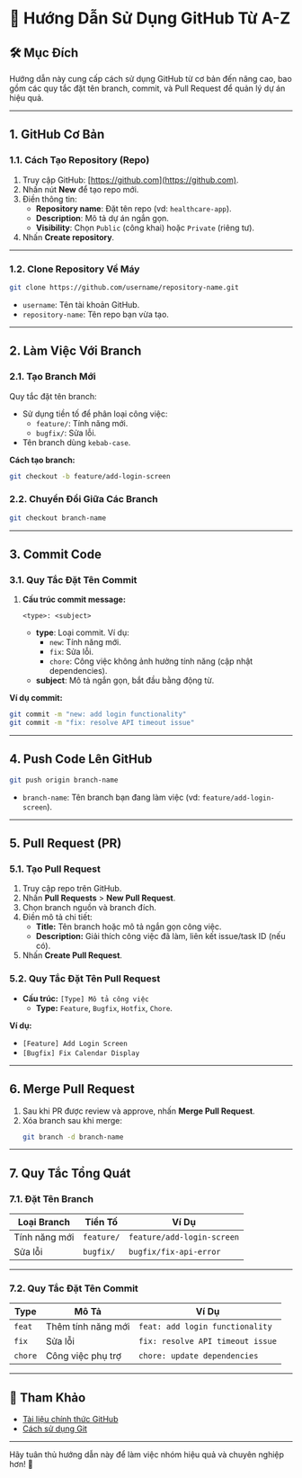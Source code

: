 # 📘 Hướng Dẫn Sử Dụng GitHub Từ A-Z

## 🛠 **Mục Đích**
Hướng dẫn này cung cấp cách sử dụng GitHub từ cơ bản đến nâng cao, bao gồm các quy tắc đặt tên branch, commit, và Pull Request để quản lý dự án hiệu quả.

---

## **1. GitHub Cơ Bản**

### 1.1. **Cách Tạo Repository (Repo)**
1. Truy cập GitHub: [https://github.com](https://github.com).
2. Nhấn nút **New** để tạo repo mới.
3. Điền thông tin:
   - **Repository name**: Đặt tên repo (vd: `healthcare-app`).
   - **Description**: Mô tả dự án ngắn gọn.
   - **Visibility**: Chọn `Public` (công khai) hoặc `Private` (riêng tư).
4. Nhấn **Create repository**.

---

### 1.2. **Clone Repository Về Máy**
```bash
git clone https://github.com/username/repository-name.git
```

- `username`: Tên tài khoản GitHub.
- `repository-name`: Tên repo bạn vừa tạo.

---

## **2. Làm Việc Với Branch**

### 2.1. **Tạo Branch Mới**
Quy tắc đặt tên branch:
- Sử dụng tiền tố để phân loại công việc:
  - `feature/`: Tính năng mới.
  - `bugfix/`: Sửa lỗi.
- Tên branch dùng `kebab-case`.

**Cách tạo branch:**
```bash
git checkout -b feature/add-login-screen
```

### 2.2. **Chuyển Đổi Giữa Các Branch**
```bash
git checkout branch-name
```

---

## **3. Commit Code**

### 3.1. **Quy Tắc Đặt Tên Commit**
1. **Cấu trúc commit message:**
   ```
   <type>: <subject>
   ```
   - **type**: Loại commit. Ví dụ:
     - `new`: Tính năng mới.
     - `fix`: Sửa lỗi.
     - `chore`: Công việc không ảnh hưởng tính năng (cập nhật dependencies).
   - **subject**: Mô tả ngắn gọn, bắt đầu bằng động từ.

**Ví dụ commit:**
```bash
git commit -m "new: add login functionality"
git commit -m "fix: resolve API timeout issue"
```

---

## **4. Push Code Lên GitHub**
```bash
git push origin branch-name
```

- `branch-name`: Tên branch bạn đang làm việc (vd: `feature/add-login-screen`).

---

## **5. Pull Request (PR)**

### 5.1. **Tạo Pull Request**
1. Truy cập repo trên GitHub.
2. Nhấn **Pull Requests** > **New Pull Request**.
3. Chọn branch nguồn và branch đích.
4. Điền mô tả chi tiết:
   - **Title:** Tên branch hoặc mô tả ngắn gọn công việc.
   - **Description:** Giải thích công việc đã làm, liên kết issue/task ID (nếu có).
5. Nhấn **Create Pull Request**.

### 5.2. **Quy Tắc Đặt Tên Pull Request**
- **Cấu trúc:** `[Type] Mô tả công việc`
  - **Type:** `Feature`, `Bugfix`, `Hotfix`, `Chore`.

**Ví dụ:**
- `[Feature] Add Login Screen`
- `[Bugfix] Fix Calendar Display`

---

## **6. Merge Pull Request**
1. Sau khi PR được review và approve, nhấn **Merge Pull Request**.
2. Xóa branch sau khi merge:
   ```bash
   git branch -d branch-name
   ```

---

## **7. Quy Tắc Tổng Quát**

### 7.1. **Đặt Tên Branch**
| Loại Branch      | Tiền Tố       | Ví Dụ                               |
|------------------|---------------|-------------------------------------|
| Tính năng mới    | `feature/`    | `feature/add-login-screen`         |
| Sửa lỗi          | `bugfix/`     | `bugfix/fix-api-error`             |

---

### 7.2. **Quy Tắc Đặt Tên Commit**
| Type       | Mô Tả                        | Ví Dụ                           |
|------------|------------------------------|----------------------------------|
| `feat`     | Thêm tính năng mới           | `feat: add login functionality` |
| `fix`      | Sửa lỗi                      | `fix: resolve API timeout issue`|
| `chore`    | Công việc phụ trợ            | `chore: update dependencies`    |

---

## 📖 **Tham Khảo**
- [Tài liệu chính thức GitHub](https://docs.github.com/en)
- [Cách sử dụng Git](https://git-scm.com/doc)

---

Hãy tuân thủ hướng dẫn này để làm việc nhóm hiệu quả và chuyên nghiệp hơn! 🚀
